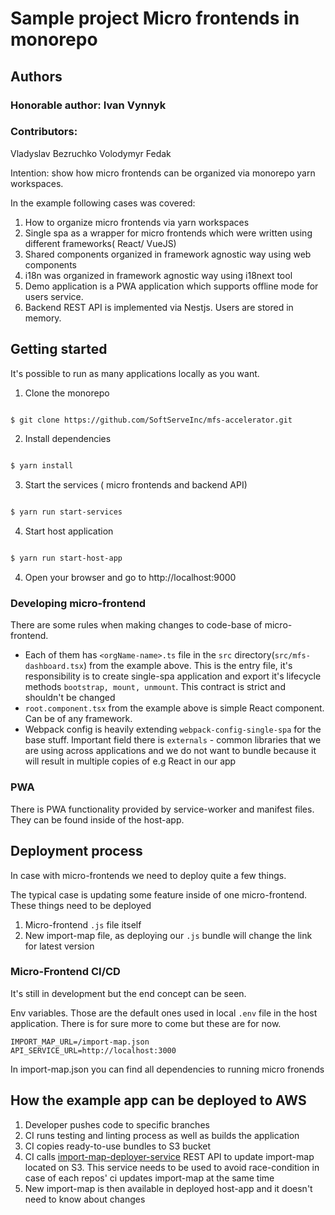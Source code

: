 # Sample project Micro frontends in monorepo

## Authors
### Honorable author: Ivan Vynnyk
### Contributors: 
Vladyslav Bezruchko
Volodymyr Fedak


Intention: show how micro frontends can be organized via monorepo yarn workspaces.

In the example following cases was covered: 
1. How to organize micro frontends via yarn workspaces
2. Single spa as a wrapper for micro frontends which were written using different frameworks( React/ VueJS)
3. Shared components organized in framework agnostic way using web components
4. i18n was organized in framework agnostic way using i18next tool
5. Demo application is a PWA application which supports offline mode for users service.
6. Backend REST API is implemented via Nestjs. Users are stored in memory. 


## Getting started

It's possible to run as many applications locally as you want.

1. Clone the monorepo

```sh

$ git clone https://github.com/SoftServeInc/mfs-accelerator.git

```

2. Install dependencies

```sh

$ yarn install

```

3. Start the services ( micro frontends and backend API)

```sh

$ yarn run start-services


```

4. Start host application

```sh

$ yarn run start-host-app


```

4. Open your browser and go to http://localhost:9000

### Developing micro-frontend

There are some rules when making changes to code-base of micro-frontend.

- Each of them has `<orgName-name>.ts` file in the `src` directory(`src/mfs-dashboard.tsx`) from the example above. This is the entry file, it's responsibility is to create single-spa application and export it's lifecycle methods `bootstrap, mount, unmount`. This contract is strict and shouldn't be changed
- `root.component.tsx` from the example above is simple React component. Can be of any framework.
- Webpack config is heavily extending `webpack-config-single-spa` for the base stuff. Important field there is `externals` - common libraries that we are using across applications and we do not want to bundle because it will result in multiple copies of e.g React in our app

### PWA

There is PWA functionality provided by service-worker and manifest files. They can be found inside of the host-app.

## Deployment process

In case with micro-frontends we need to deploy quite a few things.

The typical case is updating some feature inside of one micro-frontend. These things need to be deployed

1. Micro-frontend `.js` file itself
2. New import-map file, as deploying our `.js` bundle will change the link for latest version

### Micro-Frontend CI/CD

It's still in development but the end concept can be seen.

Env variables. Those are the default ones used in local `.env` file in the host application. There is for sure more to come but these are for now.

```dosini
IMPORT_MAP_URL=/import-map.json
API_SERVICE_URL=http://localhost:3000

```

In import-map.json you can find all dependencies to running micro fronends

## How the example app can be deployed to AWS

1. Developer pushes code to specific branches
2. CI runs testing and linting process as well as builds the application
3. CI copies ready-to-use bundles to S3 bucket
4. CI calls [import-map-deployer-service](https://github.com/single-spa/import-map-deployer) REST API to update import-map located on S3. This service needs to be used to avoid race-condition in case of each repos' ci updates import-map at the same time
5. New import-map is then available in deployed host-app and it doesn't need to know about changes
